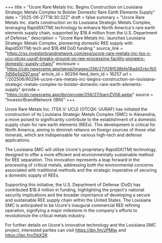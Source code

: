 +++
title = "Ucore Rare Metals Inc. Begins Construction on Louisiana Strategic Metals Complex to Bolster Domestic Rare Earth Elements Supply"
date = "2025-06-27T18:30:32Z"
draft = false
summary = "Ucore Rare Metals Inc. starts construction on its Louisiana Strategic Metals Complex, leveraging RapidSX(TM) technology to enhance North America's rare earth elements supply chain, supported by $18.4 million from the U.S. Department of Defense."
description = "Ucore Rare Metals Inc. launches Louisiana Strategic Metals Complex, pioneering domestic REE supply with RapidSX(TM) tech and $18.4M DoD funding."
source_link = "https://rss.investorbrandnetwork.com/esg/ucore-rare-metals-inc-tsx-v-ucu-otcqx-uuraf-breaks-ground-on-ree-processing-facility-pioneers-domestic-supply-chain/"
enclosure = "https://cdn.newsramp.app/genai/images/256/27/f28f538bfe18add2cbc1b57d56e5d297.png"
article_id = 90294
feed_item_id = 16257
url = "/202506/90294-ucore-rare-metals-inc-begins-construction-on-louisiana-strategic-metals-complex-to-bolster-domestic-rare-earth-elements-supply"
qrcode = "https://cdn.newsramp.app/ibn/qrcode/256/27/barnZV06.webp"
source = "InvestorBrandNetwork (IBN)"
+++

<p>Ucore Rare Metals Inc. (TSX.V: UCU) (OTCQX: UURAF) has initiated the construction of its Louisiana Strategic Metals Complex (SMC) in Alexandria, a move poised to significantly contribute to the establishment of a domestic supply chain for rare earth elements (REEs). This development is critical for North America, aiming to diminish reliance on foreign sources of these vital minerals, which are indispensable for various high-tech and defense applications.</p><p>The Louisiana SMC will utilize Ucore's proprietary RapidSX(TM) technology, designed to offer a more efficient and environmentally sustainable method for REE separation. This innovation represents a leap forward in the processing of critical metals, addressing both the environmental concerns associated with traditional methods and the strategic imperative of securing a domestic supply of REEs.</p><p>Supporting this initiative, the U.S. Department of Defense (DoD) has contributed $18.4 million in funding, highlighting the project's national security implications and the broader importance of developing a secure and sustainable REE supply chain within the United States. The Louisiana SMC is anticipated to be Ucore's inaugural commercial REE refining operation, signifying a major milestone in the company's efforts to revolutionize the critical metals industry.</p><p>For further details on Ucore's innovative technology and the Louisiana SMC project, interested parties can visit <a href='https://ibn.fm/zPMiw' rel='nofollow' target='_blank'>https://ibn.fm/zPMiw</a> and <a href='https://ibn.fm/DbX2R' rel='nofollow' target='_blank'>https://ibn.fm/DbX2R</a>.</p>